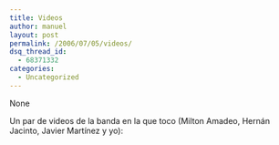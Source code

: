 ```yaml
---
title: Videos
author: manuel
layout: post
permalink: /2006/07/05/videos/
dsq_thread_id:
  - 68371332
categories:
  - Uncategorized
---
```

None <!--more-->

Un par de videos de la banda en la que toco (Milton Amadeo, Hernán Jacinto, Javier Martínez y yo):